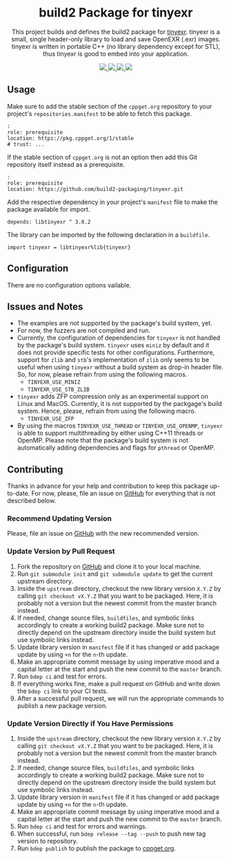 <h1 align="center">
    build2 Package for tinyexr
</h1>

<p align="center">
    This project builds and defines the build2 package for <a href="https://github.com/syoyo/tinyexr">tinyexr</a>.
    tinyexr is a small, single header-only library to load and save OpenEXR (.exr) images. tinyexr is written in portable C++ (no library dependency except for STL), thus tinyexr is good to embed into your application.
</p>

<p align="center">
    <a href="https://github.com/syoyo/tinyexr">
        <img src="https://img.shields.io/website/https/github.com/syoyo/tinyexr.svg?down_message=offline&label=Official&style=for-the-badge&up_color=blue&up_message=online">
    </a>
    <a href="https://github.com/build2-packaging/tinyexr">
        <img src="https://img.shields.io/website/https/github.com/build2-packaging/tinyexr.svg?down_message=offline&label=build2&style=for-the-badge&up_color=blue&up_message=online">
    </a>
    <a href="https://cppget.org/libtinyexr">
        <img src="https://img.shields.io/website/https/cppget.org/libtinyexr.svg?down_message=offline&label=cppget.org&style=for-the-badge&up_color=blue&up_message=online">
    </a>
    <a href="https://queue.cppget.org/libtinyexr">
        <img src="https://img.shields.io/website/https/queue.cppget.org/libtinyexr.svg?down_message=empty&down_color=blue&label=queue.cppget.org&style=for-the-badge&up_color=orange&up_message=running">
    </a>
</p>

## Usage
Make sure to add the stable section of the `cppget.org` repository to your project's `repositories.manifest` to be able to fetch this package.

    :
    role: prerequisite
    location: https://pkg.cppget.org/1/stable
    # trust: ...

If the stable section of `cppget.org` is not an option then add this Git repository itself instead as a prerequisite.

    :
    role: prerequisite
    location: https://github.com/build2-packaging/tinyexr.git

Add the respective dependency in your project's `manifest` file to make the package available for import.

    depends: libtinyexr ^ 3.0.2

The library can be imported by the following declaration in a `buildfile`.

    import tinyexr = libtinyexr%lib{tinyexr}

## Configuration
There are no configuration options vailable.

## Issues and Notes
- The examples are not supported by the package's build system, yet.
- For now, the fuzzers are not compiled and run.
- Currently, the configuration of dependencies for `tinyexr` is not handled by the package's build system. `tinyexr` uses `miniz` by default and it does not provide specific tests for other configurations. Furthermore, support for `zlib` and `stb`'s implementation of `zlib` only seems to be useful when using `tinyexr` without a build system as drop-in header file. So, for now, please refrain from using the following macros.
    + `TINYEXR_USE_MINIZ`
    + `TINYEXR_USE_STB_ZLIB`
- `tinyexr` adds ZFP compression only as an experimental support on Linux and MacOS. Currently, it is not supported by the packgage's build system. Hence, please, refrain from using the following macro.
    + `TINYEXR_USE_ZFP`
- By using the macros `TINYEXR_USE_THREAD` or `TINYEXR_USE_OPENMP`, `tinyexr` is able to support multithreading by either using C++11 threads or OpenMP. Please note that the package's build system is not automatically adding dependencies and flags for `pthread` or OpenMP.

## Contributing
Thanks in advance for your help and contribution to keep this package up-to-date.
For now, please, file an issue on [GitHub](https://github.com/build2-packaging/tinyexr/issues) for everything that is not described below.

### Recommend Updating Version
Please, file an issue on [GitHub](https://github.com/build2-packaging/tinyexr/issues) with the new recommended version.

### Update Version by Pull Request
1. Fork the repository on [GitHub](https://github.com/build2-packaging/tinyexr) and clone it to your local machine.
2. Run `git submodule init` and `git submodule update` to get the current upstream directory.
3. Inside the `upstream` directory, checkout the new library version `X.Y.Z` by calling `git checkout vX.Y.Z` that you want to be packaged. Here, it is probably not a version but the newest commit from the master branch instead.
4. If needed, change source files, `buildfiles`, and symbolic links accordingly to create a working build2 package. Make sure not to directly depend on the upstream directory inside the build system but use symbolic links instead.
5. Update library version in `manifest` file if it has changed or add package update by using `+n` for the `n`-th update.
6. Make an appropriate commit message by using imperative mood and a capital letter at the start and push the new commit to the `master` branch.
7. Run `bdep ci` and test for errors.
8. If everything works fine, make a pull request on GitHub and write down the `bdep ci` link to your CI tests.
9. After a successful pull request, we will run the appropriate commands to publish a new package version.

### Update Version Directly if You Have Permissions
1. Inside the `upstream` directory, checkout the new library version `X.Y.Z` by calling `git checkout vX.Y.Z` that you want to be packaged. Here, it is probably not a version but the newest commit from the master branch instead.
2. If needed, change source files, `buildfiles`, and symbolic links accordingly to create a working build2 package. Make sure not to directly depend on the upstream directory inside the build system but use symbolic links instead.
3. Update library version in `manifest` file if it has changed or add package update by using `+n` for the `n`-th update.
4. Make an appropriate commit message by using imperative mood and a capital letter at the start and push the new commit to the `master` branch.
5. Run `bdep ci` and test for errors and warnings.
6. When successful, run `bdep release --tag --push` to push new tag version to repository.
7. Run `bdep publish` to publish the package to [cppget.org](https://cppget.org).

